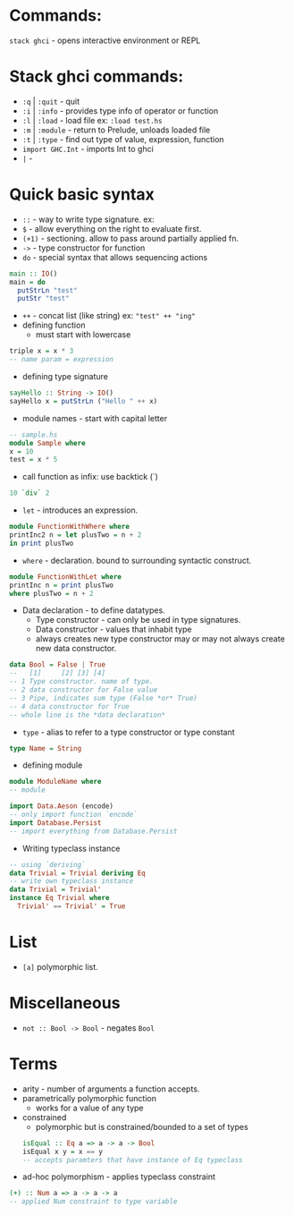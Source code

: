 # Commands:
`stack ghci` - opens interactive environment or REPL
# Stack ghci commands: 
* `:q` | `:quit`    - quit
* `:i` | `:info`    - provides type info of operator or function
* `:l` | `:load`    - load file ex: `:load test.hs`
* `:m` | `:module`  - return to Prelude, unloads loaded file
* `:t` | `:type`    - find out type of value, expression, function
* `import GHC.Int`  - imports Int to ghci
* `` | `` - 

# Quick basic syntax
* `::`    - way to write type signature. ex:
* `$`     - allow everything on the right to evaluate first.
* `(+1)`  - sectioning. allow to pass around partially applied fn.
* `->`    - type constructor for function
* `do`    - special syntax that allows sequencing actions
```haskell
main :: IO()
main = do
  putStrLn "test"
  putStr "test"
```
* `++`    - concat list (like string) ex: `"test" ++ "ing"`
* defining function
   - must start with lowercase
```haskell
triple x = x * 3
-- name param = expression
```
* defining type signature
```haskell
sayHello :: String -> IO()
sayHello x = putStrLn ("Hello " ++ x)
```
* module names - start with capital letter
```haskell
-- sample.hs
module Sample where
x = 10
test = x * 5
```
* call function as infix: use backtick (`)
```haskell
10 `div` 2
```
* `let`   - introduces an expression.
```haskell
module FunctionWithWhere where
printInc2 n = let plusTwo = n + 2
in print plusTwo
```
* `where` - declaration. bound to surrounding syntactic construct.
```haskell
module FunctionWithLet where
printInc n = print plusTwo
where plusTwo = n + 2
```
* Data declaration - to define datatypes.
  * Type constructor - can only be used in type signatures.
  * Data constructor - values that inhabit type
  * always creates new type constructor may or may not always create new data constructor.
```haskell
data Bool = False | True
--   [1]     [2] [3] [4]
-- 1 Type constructor. name of type.
-- 2 data constructor for False value
-- 3 Pipe, indicates sum type (False *or* True)
-- 4 data constructor for True
-- whole line is the *data declaration*
```
* `type` - alias to refer to a type constructor or type constant
```haskell
type Name = String
```
* defining module
```haskell
module ModuleName where
-- module

import Data.Aeson (encode)
-- only import function `encode` 
import Database.Persist
-- import everything from Database.Persist
```
* Writing typeclass instance
```haskell
-- using `deriving`
data Trivial = Trivial deriving Eq
-- write own typeclass instance
data Trivial = Trivial'
instance Eq Trivial where
  Trivial' == Trivial' = True
```


# List
* `[a]` polymorphic list.

# Miscellaneous
* `not :: Bool -> Bool` - negates `Bool`

# Terms
* arity - number of arguments a function accepts.
* parametrically polymorphic function
  * works for a value of any type
* constrained
  * polymorphic but is constrained/bounded to a set of types
  ```haskell
  isEqual :: Eq a => a -> a -> Bool
  isEqual x y = x == y
  -- accepts paramters that have instance of Eq typeclass
  ```
* ad-hoc polymorphism - applies typeclass constraint
```haskell
(+) :: Num a => a -> a -> a
-- applied Num constraint to type variable
```